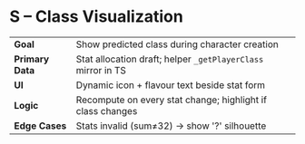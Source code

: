 # S – Class Visualization

|  |  |
|---|---|
| **Goal** | Show predicted class during character creation |
| **Primary Data** | Stat allocation draft; helper `_getPlayerClass` mirror in TS |
| **UI** | Dynamic icon + flavour text beside stat form |
| **Logic** | Recompute on every stat change; highlight if class changes |
| **Edge Cases** | Stats invalid (sum≠32) → show '?' silhouette |